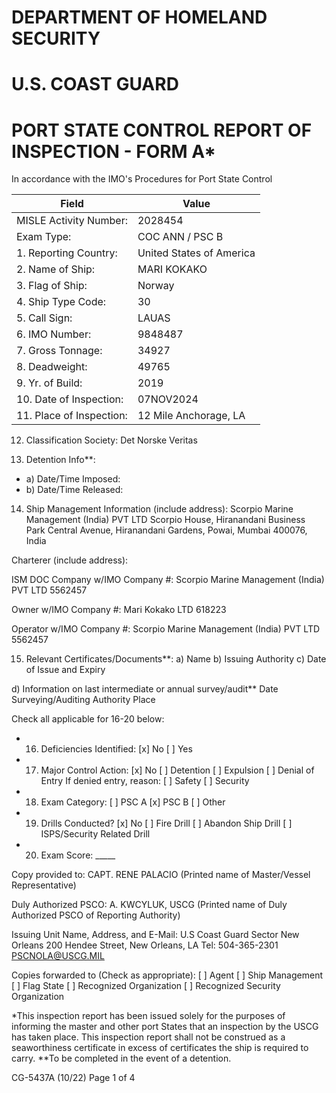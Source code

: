 # DEPARTMENT OF HOMELAND SECURITY
# U.S. COAST GUARD
# PORT STATE CONTROL REPORT OF INSPECTION - FORM A*

In accordance with the IMO's Procedures for Port State Control

| Field | Value |
|-------|--------|
| MISLE Activity Number: | 2028454 |
| Exam Type: | COC ANN / PSC B |
| 1. Reporting Country: | United States of America |
| 2. Name of Ship: | MARI KOKAKO |
| 3. Flag of Ship: | Norway |
| 4. Ship Type Code: | 30 |
| 5. Call Sign: | LAUAS |
| 6. IMO Number: | 9848487 |
| 7. Gross Tonnage: | 34927 |
| 8. Deadweight: | 49765 |
| 9. Yr. of Build: | 2019 |
| 10. Date of Inspection: | 07NOV2024 |
| 11. Place of Inspection: | 12 Mile Anchorage, LA |

12. Classification Society:
Det Norske Veritas

13. Detention Info**:
- a) Date/Time Imposed:
- b) Date/Time Released:

14. Ship Management Information (include address):
Scorpio Marine Management (India) PVT LTD
Scorpio House, Hiranandani Business Park Central Avenue,
Hiranandani Gardens, Powai, Mumbai 400076, India

Charterer (include address):

ISM DOC Company w/IMO Company #:
Scorpio Marine Management (India) PVT LTD    5562457

Owner w/IMO Company #:
Mari Kokako LTD
618223

Operator w/IMO Company #:
Scorpio Marine Management (India) PVT LTD
5562457

15. Relevant Certificates/Documents**:
a) Name    b) Issuing Authority    c) Date of Issue and Expiry

d) Information on last intermediate or annual survey/audit**
Date    Surveying/Auditing Authority    Place

Check all applicable for 16-20 below:
- 16. Deficiencies Identified: [x] No [ ] Yes
- 17. Major Control Action: [x] No [ ] Detention [ ] Expulsion [ ] Denial of Entry    If denied entry, reason: [ ] Safety [ ] Security
- 18. Exam Category: [ ] PSC A [x] PSC B [ ] Other
- 19. Drills Conducted? [x] No [ ] Fire Drill [ ] Abandon Ship Drill [ ] ISPS/Security Related Drill
- 20. Exam Score: _____

Copy provided to:
CAPT. RENE PALACIO
(Printed name of Master/Vessel Representative)

Duly Authorized PSCO:
A. KWCYLUK, USCG
(Printed name of Duly Authorized PSCO of Reporting Authority)

Issuing Unit Name, Address, and E-Mail:
U.S Coast Guard Sector New Orleans
200 Hendee Street, New Orleans, LA
Tel: 504-365-2301    PSCNOLA@USCG.MIL

Copies forwarded to (Check as appropriate):
[ ] Agent    [ ] Ship Management
[ ] Flag State    [ ] Recognized Organization
[ ] Recognized Security Organization

*This inspection report has been issued solely for the purposes of informing the master and other port States that an inspection by the USCG has taken place. This inspection report shall not be construed as a seaworthiness certificate in excess of certificates the ship is required to carry.
**To be completed in the event of a detention.

CG-5437A (10/22)    Page 1 of 4